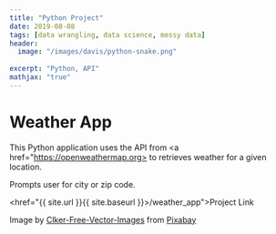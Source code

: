 ```yaml
---
title: "Python Project"
date: 2019-08-08
tags: [data wrangling, data science, messy data]
header:
  image: "/images/davis/python-snake.png"
  
excerpt: "Python, API"
mathjax: "true"
---
```


# Weather App

This Python application uses the API from <a href="https://openweathermap.org></a> to retrieves weather for a given location.

Prompts user for city or zip code.


<href="{{ site.url }}{{ site.baseurl }}>/weather_app">Project Link</a>

Image by <a href="https://pixabay.com/users/clker-free-vector-images-3736/?utm_source=link-attribution&amp;utm_medium=referral&amp;utm_campaign=image&amp;utm_content=37585">Clker-Free-Vector-Images</a> from <a href="https://pixabay.com/?utm_source=link-attribution&amp;utm_medium=referral&amp;utm_campaign=image&amp;utm_content=37585">Pixabay</a>
